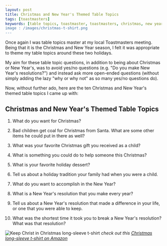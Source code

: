 ```yaml
---
layout: post
title: Christmas and New Year's Themed Table Topics
tags: [toastmasters]
keywords: [table topics, toastmaster, toastmasters, christmas, new year, new year's, holiday]
image : /images/christmas-t-shirt.png
---
```


Once again I was table topics master at my local Toastmasters meeting. Being that it is the Christmas and New Year season, I felt it was appropriate to theme my table topics around these two holidays.

My aim for these table topic questions, in addition to being about Christmas or New Year's, was to avoid yes/no questions (e.g. "Do you make New Year's resolutions?") and instead ask more open-ended questions (without simply adding the lazy "why or why not" as so many yes/no questions do).

Now, without further ado, here are the ten Christmas and New Year's themed table topics I came up with:

## Christmas and New Year's Themed Table Topics

1. What do you want for Christmas?

2. Bad children get coal for Christmas from Santa. What are some other items he could put in there as well?

3. What was your favorite Christmas gift you received as a child?

4. What is something you could do to help someone this Christmas?

5. What is your favorite holiday dessert?

6. Tell us about a holiday tradition your family had when you were a child.

7. What do you want to accomplish in the New Year?

8. What is a New Year's resolution that you make every year?

9. Tell us about a New Year's resolution that made a difference in your life, or one that you were able to keep.

10. What was the shortest time it took you to break a New Year's resolution? What was that resolution?

![Keep Christ in Christmas long-sleeve t-shirt](/images/christmas-t-shirt.png)
*check out this [Christmas long-sleeve t-shirt on Amazon](https://www.amazon.com/dp/B0778SC542/?tag=hendrixjoseph-20)*